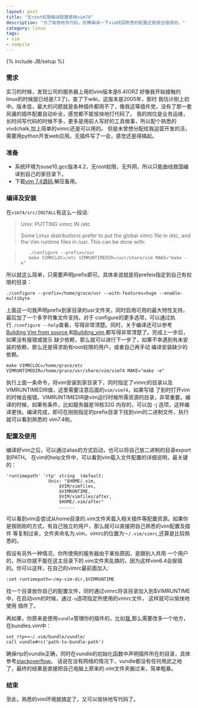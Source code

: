 ```yaml
---
layout: post
title: "无root权限编译配置使用vim74"
description: "为了愉快地写代码，折腾编译一下vim找回熟悉的配置还是相当值得的。"
category: linux
tags: 
- vim
- compile
---
```

{% include JB/setup %}

### 需求
实习的时候，发现公司的服务器上用的vim版本是6.4(ORZ 好像我开始接触的linux的时候就已经是7.3了)，查了下wiki，这版本是2005年，那时
我估计刚上初中。版本低，最大的问题就是各种插件都用不了，像我这等插件党，没有了那一套风骚的插件配置自动补全，感觉都不能愉快地打代码了。
我的岗位是业务运维，长时间写代码的时候不多，更多是用前人写好的工具做事，所以配个熟悉的vivdchalk,加上简单的vimrc还是可以用的。
但是未曾想分配给我运营开发的活，需要用python开发web应用。无插件写了一会，感觉还是得搞起。

### 准备
- 系统环境为suse10,gcc版本4.2，无root权限，无外网，所以只能曲线救国编译到自己的家目录下。
- 下载[vim 7.4源码](ftp://ftp.vim.org/pub/vim/unix/vim-7.4.tar.bz2),解压备用。

### 编译及安装
在`vim74/src/INSTALL`有这么一段话:
>Unix: PUTTING vimrc IN /etc
>
>Some Linux distributions prefer to put the global vimrc file in /etc, and the
>Vim runtime files in /usr.  This can be done with:

>        ./configure --prefix=/usr
>        make VIMRCLOC=/etc VIMRUNTIMEDIR=/usr/share/vim MAKE="make -e"
>

所以就这么简单，只需要声明prefix即可。具体来说就是将prefeix指定到自己有权限的目录：

    ./configure --prefix=/home/grace/usr --with-features=huge --enable-multibyte 

上面这一句我声明prefix到家目录的usr文件夹，同时启用可用的最大特性支持，最后加了一个多字符集文件支持。对于
configure的更多选项，可以通过执行`./configure --help`查看，写得非常清楚。同时，关于编译还可以参考
[Building Vim from source ](https://github.com/Valloric/YouCompleteMe/wiki/Building-Vim-from-source)
和[Building_vim](http://vim.wikia.com/wiki/Building_Vim),都写得非常清楚了。完成上一步后，如果没有报错或提示
缺少依赖，那么就可以进行下一步了，如果不幸遇到有未安装的依赖，那么还是得求助有root权限的用户，或者自己再手动
编译安装缺少的依赖。

    make VIMRCLOC=/home/grace/etc VIMRUNTIMEDIR=/home/grace/usr/share/vim/vim74 MAKE="make -e"

执行上面一条命令，将vim安装到家目录下，同时指定了vimrc的目录以及VIMRUNTIMEDIR值，这里需要注意后面的`vim/vim74`，如果写错
了到时打开vim的时候会报错。VIMRUNTIMEDIR是vim运行时候所需资源的目录，非常重要。编译的时候，如果有条件，比如服务器是16核32G
内存的，可以加 -j 选项，这样编译更快。编译完成，即可在刚刚指定的prefix目录下找到vim的二进制文件，执行就可以看到熟悉的
vim7.4啦。

### 配置及使用
编译好vim之后，可以通过alias的方式启动，也可以将自己放二进制的目录export到PATH。 在vim的help文件中，可以看到vim载入文件配置的详细说明，最关键的：

    'runtimepath' 'rtp'	string	(default:
					Unix: "$HOME/.vim,
						$VIM/vimfiles,
						$VIMRUNTIME,
						$VIM/vimfiles/after,
						$HOME/.vim/after"
                        ......

可以看到vim会尝试从home目录的.vim文件夹载入相关插件等配置资源。如果你是按刚刚的方式，有自己独立的用户，那么就可以直接把自己熟悉的vim配置及插件
等复制过来，文件夹命名为.vim，vimrc的位置为`～/.vim/vimrc`,还算是比较熟悉的。

假设有另外一种情况，你所使用的服务器由于某些原因，是跟别人共用
一个用户的，所以你就不能在这主目录下的.vim文件夹乱搞的，因为这样vim6.4会报错的。你可以这样，在自己的vimrc最前面加入:

    :set runtimepath=~/my-vim-dir,$VIMRUNTIME

找一个目录放你自己的配置文件，同时通过vimrc将该目录加入到$VIMRUNTIME中，在启动vim的时候，通过`-u`选项指定所使用的vimrc文件，
这样就可以愉快地使用 插件了。

再如果，你原来是使用`vundle`管理你的插件的，比如[我](https://github.com/gracece/dot-vimrc),那么需要改多一个地方，在bundles.vim中：

    set rtp+=~/.vim/bundle/vundle/
    call vundle#rc('path-to-bundle-path')

确保rtp的vundle正确，同时在vundle的初始化函数中声明插件所在的目录，具体参考[stackoverflow](http://stackoverflow.com/questions/9809209/how-to-make-vim-vundle-install-plugin-to-another-path)。
话说在没有网络的情况下，vundle都没有任何用武之地了，最终的结果是直接把自己电脑上原来的.vim文件夹搬过来，简单粗暴。

### 结束
至此，熟悉的vim环境就搞定了，又可以愉快地写代码了。


